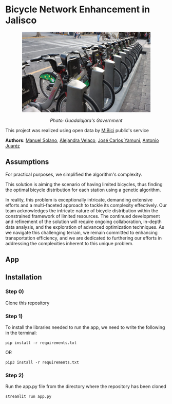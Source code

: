 # Bicycle Network Enhancement in Jalisco

<p align="center">
<img src="images/mibici.jpg" alt="medicom" width="400" height="250">
</p>

<p align="center">
  <em> Photo: Guadalajara's Government </em>
</p>

This project was realized using open data by [MiBici](https://www.mibici.net/) public's service

__Authors__: [Manuel Solano](https://github.com/manuelsolan-o), [Alejandra Velaco](https://github.com/Aleevz), [José Carlos Yamuni](https://github.com/josecyamuni), [Antonio Juaréz](https://github.com/JAJP2203)

## Assumptions

For practical purposes, we simplified the algorithm's complexity.

This solution is aiming the scenario of having limited bicycles, thus finding the optimal bicycle distribution for each station using a genetic algorithm.

In reality, this problem is exceptionally intricate, demanding extensive efforts and a multi-faceted approach to tackle its complexity effectively. Our team acknowledges the intricate nature of bicycle distribution within the constrained framework of limited resources. The continued development and refinement of the solution will require ongoing collaboration, in-depth data analysis, and the exploration of advanced optimization techniques. As we navigate this challenging terrain, we remain committed to enhancing transportation efficiency, and we are dedicated to furthering our efforts in addressing the complexities inherent to this unique problem.

## App


## Installation

### Step 0)

Clone this repository

### Step 1)

To install the libraries needed to run the app, we need to write the following in the terminal:

    pip install -r requirements.txt

OR

    pip3 install -r requirements.txt

### Step 2)
Run the app.py file from the directory where the repository has been cloned

    streamlit run app.py

